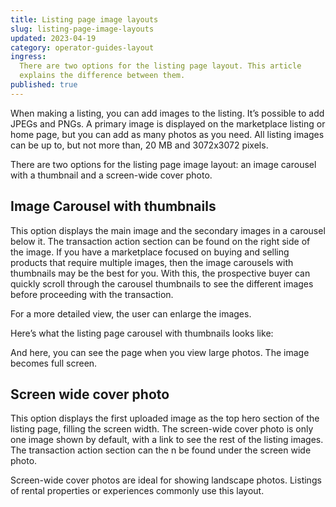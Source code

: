 ```yaml
---
title: Listing page image layouts
slug: listing-page-image-layouts
updated: 2023-04-19
category: operator-guides-layout
ingress:
  There are two options for the listing page layout. This article
  explains the difference between them.
published: true
---
```


When making a listing, you can add images to the listing. It’s possible to add JPEGs and PNGs. A primary image is displayed on the marketplace listing or home page, but you can add as many photos as you need. All listing images can be up to, but not more than, 20 MB and 3072x3072 pixels.

There are two options for the listing page image layout: an image carousel with a thumbnail and a screen-wide cover photo. 


## Image Carousel with thumbnails

This option displays the main image and the secondary images in a carousel below it. The transaction action section can be found on the right side of the image. If you have a marketplace focused on buying and selling products that require multiple images, then the image carousels with thumbnails may be the best for you. With this, the prospective buyer can quickly scroll through the carousel thumbnails to see the different images before proceeding with the transaction.

For a more detailed view, the user can enlarge the images.


Here’s what the listing page carousel with thumbnails looks like:

And here, you can see the page when you view large photos. The image becomes full screen.

## Screen wide cover photo

This option displays the first uploaded image as the top hero section of the listing page, filling the screen width. The screen-wide cover photo is only one image shown by default, with a link to see the rest of the listing images. The transaction action section can the n be found under the screen wide photo. 

Screen-wide cover photos are ideal for showing landscape photos. Listings of rental properties or experiences commonly use this layout. 

